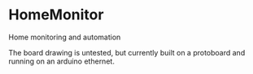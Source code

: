 HomeMonitor
===========

Home monitoring and automation

The board drawing is untested, but currently built on a protoboard and running on an arduino ethernet.
